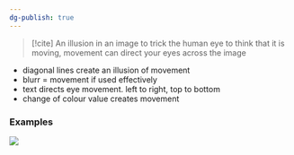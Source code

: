 ```yaml
---
dg-publish: true
---
```


>[!cite]
>An illusion in an image to trick the human eye to think that it is moving, movement can direct your eyes across the image

-   diagonal lines create an illusion of movement
-   blurr = movement if used effectively
-   text directs eye movement. left to right, top to bottom
-   change of colour value creates movement

### Examples
![](https://www.thecomputingteacher.com/ait/images/movementCamera.jpg)



